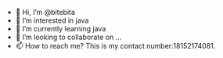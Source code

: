 - 👋 Hi, I’m @bitebita
- 👀 I’m interested in java
- 🌱 I’m currently learning java
- 💞️ I’m looking to collaborate on ...
- 📫 How to reach me?   This is my contact number:18152174081.

<!---
bitebita/bitebita is a ✨ special ✨ repository because its `README.md` (this file) appears on your GitHub profile.
You can click the Preview link to take a look at your changes.
--->
